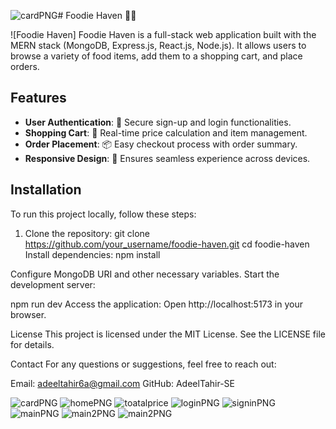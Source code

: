 ![cardPNG](https://github.com/AdeelTahir-SE/Restaurant-Application/assets/155211674/763a77a4-c0f4-4911-af37-f7ee625e8ff6)# Foodie Haven 🍔🍕

![Foodie Haven]
Foodie Haven is a full-stack web application built with the MERN stack (MongoDB, Express.js, React.js, Node.js). It allows users to browse a variety of food items, add them to a shopping cart, and place orders.

## Features

- **User Authentication**: 🔐 Secure sign-up and login functionalities.
- **Shopping Cart**: 🛒 Real-time price calculation and item management.
- **Order Placement**: 📦 Easy checkout process with order summary.
- **Responsive Design**: 📱 Ensures seamless experience across devices.

## Installation

To run this project locally, follow these steps:

1. Clone the repository:
   git clone https://github.com/your_username/foodie-haven.git
   cd foodie-haven
Install dependencies:
npm install

Configure MongoDB URI and other necessary variables.
Start the development server:

npm run dev
Access the application:
Open http://localhost:5173 in your browser.

License
This project is licensed under the MIT License. See the LICENSE file for details.

Contact
For any questions or suggestions, feel free to reach out:

Email: adeeltahir6a@gmail.com
GitHub: AdeelTahir-SE


![cardPNG](https://github.com/AdeelTahir-SE/Restaurant-Application/assets/155211674/51b1332f-0af0-4c69-ace9-f4d6d2d9b8e1)
![homePNG](https://github.com/AdeelTahir-SE/Restaurant-Application/assets/155211674/b4c16975-f20f-4411-a324-801b847c8157)
![toatalprice](https://github.com/AdeelTahir-SE/Restaurant-Application/assets/155211674/466b496c-8655-465e-aa4b-be669306fc4b)
![loginPNG](https://github.com/AdeelTahir-SE/Restaurant-Application/assets/155211674/b8dd316f-9169-41f1-8a29-44a57e1a6e28)
![signinPNG](https://github.com/AdeelTahir-SE/Restaurant-Application/assets/155211674/51dd0ac0-6dc6-4301-ac83-6c3799ac48de)
![mainPNG](https://github.com/AdeelTahir-SE/Restaurant-Application/assets/155211674/6174deac-88c7-4fb5-b603-d009e0416cb1)
![main2PNG](https://github.com/AdeelTahir-SE/Restaurant-Application/assets/155211674/0538b97d-8591-4f88-8af3-f059ef7fb34f)
![main2PNG](https://github.com/AdeelTahir-SE/Restaurant-Application/assets/155211674/4857324d-aa1d-456c-b06b-a07227adafcb)



